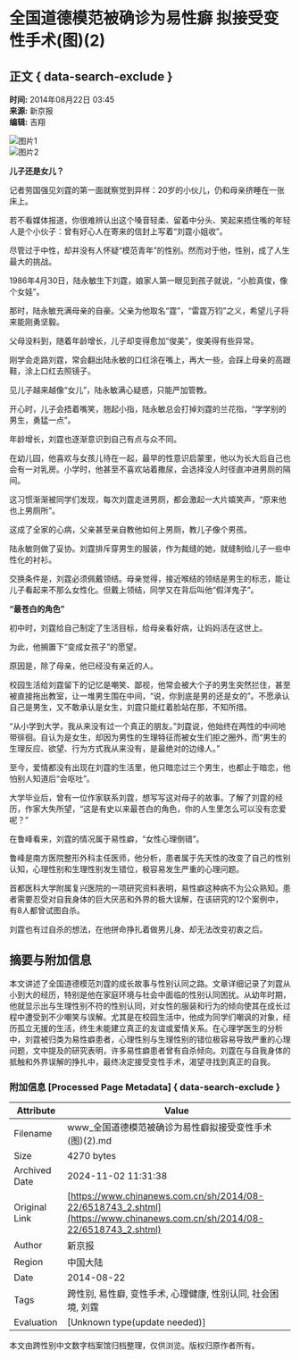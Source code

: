 # 全国道德模范被确诊为易性癖 拟接受变性手术(图)(2)

## 正文 { data-search-exclude }


**时间:** 2014年08月22日 03:45  
**来源:** 新京报  
**编辑:** 吉翔  

![图片1](http://www.chinanews.com/fileftp/2020/03/2020-03-11/U194P4T47D46410F978DT20200311093349.jpg)  
![图片2](http://www.chinanews.com/fileftp/2020/03/2020-03-11/U194P4T47D46410F977DT20200311083723.jpg)

**儿子还是女儿？**

记者劳国强见刘霆的第一面就察觉到异样：20岁的小伙儿，仍和母亲挤睡在一张床上。

若不看媒体报道，你很难辨认出这个嗓音轻柔、留着中分头、笑起来捂住嘴的年轻人是个小伙子：曾有好心人在寄来的信封上写着“刘霆小姐收”。

尽管过于中性，却并没有人怀疑“模范青年”的性别。然而对于他，性别，成了人生最大的挑战。

1986年4月30日，陆永敏生下刘霆，娘家人第一眼见到孩子就说，“小脸真俊，像个女娃”。

那时，陆永敏充满母亲的自豪。父亲为他取名“霆”，“雷霆万钧”之义，希望儿子将来能刚勇坚毅。

父母没料到，随着年龄增长，儿子却变得愈加“俊美”，俊美得有些异常。

刚学会走路刘霆，常会翻出陆永敏的口红涂在嘴上，再大一些，会踩上母亲的高跟鞋，涂上口红去照镜子。

见儿子越来越像“女儿”，陆永敏满心疑惑，只能严加管教。

开心时，儿子会捂着嘴笑，翘起小指，陆永敏总会打掉刘霆的兰花指，“学学别的男生，勇猛一点”。

年龄增长，刘霆也逐渐意识到自己有点与众不同。

在幼儿园，他喜欢与女孩儿待在一起，最早的性意识启蒙里，他以为长大后自己也会有一对乳房。小学时，他甚至不喜欢站着撒尿，会选择没人时径直冲进男厕的隔间。

这习惯渐渐被同学们发现，每次刘霆走进男厕，都会激起一大片嬉笑声，“原来他也上男厕所”。

这成了全家的心病，父亲甚至亲自教他如何上男厕，教儿子像个男孩。

陆永敏则做了妥协。刘霆排斥穿男生的服装，作为裁缝的她，就缝制给儿子一些中性化的衬衫。

交换条件是，刘霆必须佩戴领结。母亲觉得，接近喉结的领结是男生的标志，能让儿子看起来不那么女性化。但戴上领结，同学又在背后叫他“假洋鬼子”。

**“最苍白的角色”**

初中时，刘霆给自己制定了生活目标，给母亲看好病，让妈妈活在这世上。

为此，他搁置下“变成女孩子”的愿望。

原因是，除了母亲，他已经没有亲近的人。

校园生活给刘霆留下的记忆是嘲笑、鄙视，他常会被大个子的男生突然拦住，甚至被直接拖出教室，让一堆男生围在中间，“说，你到底是男的还是女的”。不愿承认自己是男生，又不敢承认是女生，刘霆只能红着脸站在那，不知所措。

“从小学到大学，我从来没有过一个真正的朋友。”刘霆说，他始终在两性的中间地带徘徊。自认为是女生，却因为男性的生理特征而被女生们拒之圈外，而“男生的生理反应、欲望、行为方式我从来没有，是最绝对的边缘人。”

至今，爱情都没有出现在刘霆的生活里，他只暗恋过三个男生，也都止于暗恋，他怕别人知道后“会呕吐”。

大学毕业后，曾有一位作家联系刘霆，想写写这对母子的故事。了解了刘霆的经历，作家大失所望，“这是有史以来最苍白的角色，你的人生里怎么可以没有恋爱呢？”

在鲁峰看来，刘霆的情况属于易性癖，“女性心理倒错”。

鲁峰是南方医院整形外科主任医师，他分析，患者属于先天性的改变了自己的性别认知，心理性别和生理性别发生错位，极容易发生严重的心理问题。

首都医科大学附属复兴医院的一项研究资料表明，易性癖这种病不为公众熟知。患者需要忍受对自我身体的巨大厌恶和外界的极大误解，在该研究的12个案例中，有8人都曾试图自杀。

刘霆也有过自杀的想法，在他拼命挣扎着做男儿身、却无法改变初衷之后。

## 摘要与附加信息

<!-- tcd_abstract -->
本文讲述了全国道德模范刘霆的成长故事与性别认同之路。文章详细记录了刘霆从小到大的经历，特别是他在家庭环境与社会中面临的性别认同困扰。从幼年时期，他就显示出与生理性别不符的性别认同，对女性的服装和行为的倾向使其在成长过程中遭受到不少嘲笑与误解。尤其是在校园生活中，他成为同学们嘲讽的对象，经历孤立无援的生活，终生未能建立真正的友谊或爱情关系。在心理学医生的分析中，刘霆被归类为易性癖患者，心理性别与生理性别的错位极容易导致严重的心理问题，文中提及的研究表明，许多易性癖患者曾有自杀倾向。刘霆在与自我身体的抵触和外界误解的挣扎中，最终决定接受变性手术，渴望寻找到真正的自我。
<!-- tcd_abstract_end -->

### 附加信息 [Processed Page Metadata] { data-search-exclude }

| Attribute       | Value                                  |
|-----------------|----------------------------------------|
| Filename        | www_全国道德模范被确诊为易性癖拟接受变性手术(图)(2).md                             |
| Size            | 4270 bytes                           |
| Archived Date   | 2024-11-02 11:31:38                             |
| Original Link   | [https://www.chinanews.com.cn/sh/2014/08-22/6518743_2.shtml](https://www.chinanews.com.cn/sh/2014/08-22/6518743_2.shtml)                       |
| Author          | 新京报                               |
| Region          | 中国大陆                               |
| Date            | 2014-08-22                                 |
| Tags            | 跨性别, 易性癖, 变性手术, 心理健康, 性别认同, 社会困境, 刘霆                                 |
| Evaluation            | [Unknown type(update needed)]                                 |
<!-- tcd_table_end -->

本文由跨性别中文数字档案馆归档整理，仅供浏览。版权归原作者所有。
